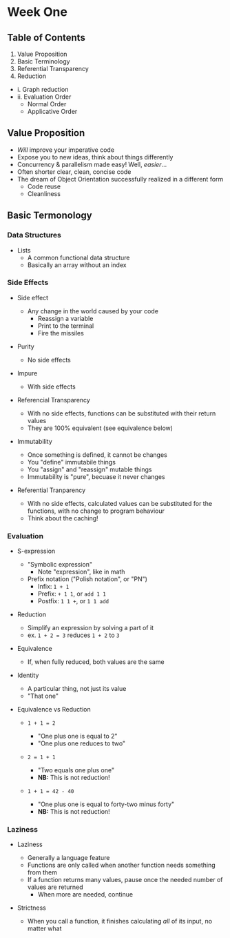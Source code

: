# Week One

## Table of Contents
1. Value Proposition
2. Basic Terminology
3. Referential Transparency
4. Reduction
  - i. Graph reduction
  - ii. Evaluation Order
      - Normal Order
      - Applicative Order

## Value Proposition
- _Will_ improve your imperative code
- Expose you to new ideas, think about things differently
- Concurrency & parallelism made easy! Well, _easier_...
- Often shorter clear, clean, concise code
- The dream of Object Orientation successfully realized in a different form
  - Code reuse
  - Cleanliness

## Basic Termonology
### Data Structures
- Lists
  - A common functional data structure
  - Basically an array without an index

### Side Effects
- Side effect
  - Any change in the world caused by your code
    - Reassign a variable
    - Print to the terminal
    - Fire the missiles

- Purity
  - No side effects

- Impure
  - With side effects

- Referencial Transparency
  - With no side effects, functions can be substituted with their return values
  - They are 100% equivalent (see equivalence below)

- Immutability
  - Once something is defined, it cannot be changes
  - You "define" immutabile things
  - You "assign" and "reassign" mutable things
  - Immutability is "pure", becuase it never changes

- Referential Tranparency
  - With no side effects, calculated values can be substituted for the functions,
    with no change to program behaviour
  - Think about the caching!

### Evaluation
- S-expression
  - "Symbolic expression"
    - Note "expression", like in math
  - Prefix notation ("Polish notation", or "PN")
    - Infix: `1 + 1`
    - Prefix: `+ 1 1`, or `add 1 1`
    - Postfix: `1 1 +`, or `1 1 add`

- Reduction
  - Simplify an expression by solving a part of it
  - ex. `1 + 2 = 3` reduces `1 + 2` to `3`

- Equivalence
  - If, when fully reduced, both values are the same

- Identity
  - A particular thing, not just its value
  - "That one"


- Equivalence vs Reduction
  - `1 + 1 = 2`
    - "One plus one is equal to 2"
    - "One plus one reduces to two"

  - `2 = 1 + 1`
    - "Two equals one plus one"
    - **NB:** This is not reduction!

  - `1 + 1 = 42 - 40`
    - "One plus one is equal to forty-two minus forty"
    - **NB:** This is not reduction!

### Laziness
- Laziness
  - Generally a language feature
  - Functions are only called when another function needs something from them
  - If a function returns many values, pause once the needed number of values are returned
    - When more are needed, continue

- Strictness
  - When you call a function, it finishes calculating _all_ of its input, no matter what